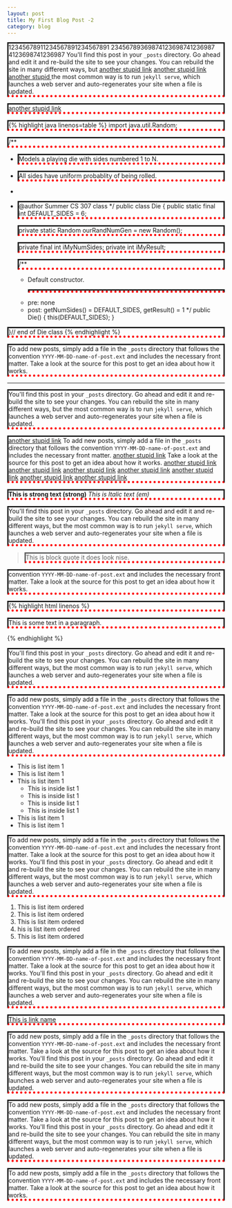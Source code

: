 ```yaml
---
layout: post
title: My First Blog Post -2
category: blog
---
```


12345678911234567891234567891
23456789369874123698741236987
4123698741236987
You'll find this post in your `_posts` directory. Go ahead and edit it and re-build
the site to see your changes. You can rebuild the site in many different ways, but
[another stupid link](#)
[another stupid link](#)
[another stupid ](#adf)
the most common way is to run `jekyll serve`, which launches a web server and
auto-regenerates your site when a file is updated.

[another stupid link](#)

{% highlight java linenos=table %}
import java.util.Random;

/**
 * Models a playing die with sides numbered 1 to N.
 * All sides have uniform probablity of being rolled.
 *
 * @author Summer CS 307 class
 */
public class Die
{   public static final int DEFAULT_SIDES = 6;

    private static Random ourRandNumGen = new Random();

    private final int iMyNumSides;
    private int iMyResult;


    /**
     * Default constructor.<p>
     * pre: none<br>
     * post: getNumSides() = DEFAULT_SIDES, getResult() = 1
     */
    public Die()
    {   this(DEFAULT_SIDES);
    }


}// end of Die class
{% endhighlight %}

To add new posts, simply add a file in the `_posts` directory that follows the
convention `YYYY-MM-DD-name-of-post.ext` and includes the necessary front matter.
Take a look at the source for this post to get an idea about how it works.

___

You'll find this post in your `_posts` directory. Go ahead and edit it and re-build
the site to see your changes. You can rebuild the site in many different ways, but
the most common way is to run `jekyll serve`, which launches a web server and
auto-regenerates your site when a file is updated.

[another stupid link](#)
To add new posts, simply add a file in the `_posts` directory that follows the
convention `YYYY-MM-DD-name-of-post.ext` and includes the necessary front matter.
[another stupid link](#)
Take a look at the source for this post to get an idea about how it works.
[another stupid link](#)
[another stupid link](#)
[another stupid link](#)
[another stupid link](#asd)
[another stupid link](#asd)
[another stupid link](#asd)
[another stupid link](#asd)

**This is strong text (strong)**
_This is Italic text (em)_

You'll find this post in your `_posts` directory. Go ahead and edit it and re-build
the site to see your changes. You can rebuild the site in many different ways, but
the most common way is to run `jekyll serve`, which launches a web server and
auto-regenerates your site when a file is updated.

> This is block quote it does look nise.



convention `YYYY-MM-DD-name-of-post.ext` and includes the necessary front matter.
Take a look at the source for this post to get an idea about how it works.


{% highlight html linenos %}
<!DOCTYPE html>
<html>
<head>
<style>
p {
    border-style: solid;
    border-bottom: thick dotted #ff0000;
}
</style>
</head>
<body>

<p>This is some text in a paragraph.</p>

</body>
</html>
{% endhighlight %}


You'll find this post in your `_posts` directory. Go ahead and edit it and re-build
the site to see your changes. You can rebuild the site in many different ways, but
the most common way is to run `jekyll serve`, which launches a web server and
auto-regenerates your site when a file is updated.

To add new posts, simply add a file in the `_posts` directory that follows the
convention `YYYY-MM-DD-name-of-post.ext` and includes the necessary front matter.
Take a look at the source for this post to get an idea about how it works.
You'll find this post in your `_posts` directory. Go ahead and edit it and re-build
the site to see your changes. You can rebuild the site in many different ways, but
the most common way is to run `jekyll serve`, which launches a web server and
auto-regenerates your site when a file is updated.

* This is list item 1
* This is list item 1
* This is list item 1
    - This is inside list 1
    - This is inside list 1
    - This is inside list 1
    - This is inside list 1
* This is list item 1
* This is list item 1


To add new posts, simply add a file in the `_posts` directory that follows the
convention `YYYY-MM-DD-name-of-post.ext` and includes the necessary front matter.
Take a look at the source for this post to get an idea about how it works.
You'll find this post in your `_posts` directory. Go ahead and edit it and re-build
the site to see your changes. You can rebuild the site in many different ways, but
the most common way is to run `jekyll serve`, which launches a web server and
auto-regenerates your site when a file is updated.

1. This is list item ordered
2. This is list item ordered
3. This is list item ordered
4. his is list item ordered
5. This is list item ordered

To add new posts, simply add a file in the `_posts` directory that follows the
convention `YYYY-MM-DD-name-of-post.ext` and includes the necessary front matter.
Take a look at the source for this post to get an idea about how it works.
You'll find this post in your `_posts` directory. Go ahead and edit it and re-build
the site to see your changes. You can rebuild the site in many different ways, but
the most common way is to run `jekyll serve`, which launches a web server and
auto-regenerates your site when a file is updated.

[This is link name](http://google.co.uk)

To add new posts, simply add a file in the `_posts` directory that follows the
convention `YYYY-MM-DD-name-of-post.ext` and includes the necessary front matter.
Take a look at the source for this post to get an idea about how it works.
You'll find this post in your `_posts` directory. Go ahead and edit it and re-build
the site to see your changes. You can rebuild the site in many different ways, but
the most common way is to run `jekyll serve`, which launches a web server and
auto-regenerates your site when a file is updated.

To add new posts, simply add a file in the `_posts` directory that follows the
convention `YYYY-MM-DD-name-of-post.ext` and includes the necessary front matter.
Take a look at the source for this post to get an idea about how it works.
You'll find this post in your `_posts` directory. Go ahead and edit it and re-build
the site to see your changes. You can rebuild the site in many different ways, but
the most common way is to run `jekyll serve`, which launches a web server and
auto-regenerates your site when a file is updated.

To add new posts, simply add a file in the `_posts` directory that follows the
convention `YYYY-MM-DD-name-of-post.ext` and includes the necessary front matter.
Take a look at the source for this post to get an idea about how it works.
